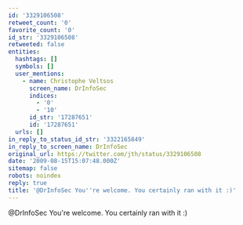 ```yaml
---
id: '3329106508'
retweet_count: '0'
favorite_count: '0'
id_str: '3329106508'
retweeted: false
entities:
  hashtags: []
  symbols: []
  user_mentions:
    - name: Christophe Veltsos
      screen_name: DrInfoSec
      indices:
        - '0'
        - '10'
      id_str: '17287651'
      id: '17287651'
  urls: []
in_reply_to_status_id_str: '3322165849'
in_reply_to_screen_name: DrInfoSec
original_url: https://twitter.com/jth/status/3329106508
date: '2009-08-15T15:07:48.000Z'
sitemap: false
robots: noindex
reply: true
title: '@DrInfoSec You''re welcome. You certainly ran with it :)'
---
```


@DrInfoSec You're welcome. You certainly ran with it :)